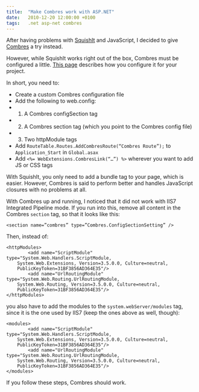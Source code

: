 ```yaml
---
title:	"Make Combres work with ASP.NET"
date:	2010-12-20 12:00:00 +0100
tags: 	.net asp-net combres
---
```



After having problems with [SquishIt](http://www.codethinked.com/post/2010/05/26/SquishIt-The-Friendly-ASPNET-JavaScript-and-CSS-Squisher.aspx) and JavaScript, I
decided to give [Combres](http://www.codeproject.com/KB/aspnet/combres2.aspx/) a
try instead.

However, while SquishIt works right out of the box, Combres must be configured a
little. [This page](http://www.codeproject.com/KB/aspnet/combres2.aspx) describes
how you configure it for your project.

In short, you need to:

- Create a custom Combres configuration file
- Add the following to web.config:
- 1. A Combres configSection tag
- 2. A Combres section tag (which you point to the Combres config file)
- 3. Two httpModule tags
- Add `RouteTable.Routes.AddCombresRoute(“Combres Route”);` to `Application_Start` in `Global.asax`
- Add `<%= WebExtensions.CombresLink(“…”) %>` wherever you want to add JS or CSS tags

With SquishIt, you only need to add a bundle tag to your page, which is easier.
However, Combres is said to perform better and handles JavaScript closures with
no problems at all.

With Combres up and running, I noticed that it did not work with IIS7 Integrated
Pipeline mode. If you run into this, remove all content in the Combres `section`
tag, so that it looks like this:

	<section name=”combres” type=”Combres.ConfigSectionSetting” />

Then, instead of:

	<httpModules>
	        <add name="ScriptModule" type="System.Web.Handlers.ScriptModule,
		System.Web.Extensions, Version=3.5.0.0, Culture=neutral,
		PublicKeyToken=31BF3856AD364E35"/>
	        <add name="UrlRoutingModule" type="System.Web.Routing.UrlRoutingModule,
		System.Web.Routing, Version=3.5.0.0, Culture=neutral,
		PublicKeyToken=31BF3856AD364E35"/>
	</httpModules>

you also have to add the modules to the `system.webServer/modules` tag, since it
is the one used by IIS7 (keep the ones above as well, though):

	<modules>
	        <add name="ScriptModule" type="System.Web.Handlers.ScriptModule,
		System.Web.Extensions, Version=3.5.0.0, Culture=neutral,
		PublicKeyToken=31BF3856AD364E35"/>
	        <add name="UrlRoutingModule" type="System.Web.Routing.UrlRoutingModule,
		System.Web.Routing, Version=3.5.0.0, Culture=neutral,
		PublicKeyToken=31BF3856AD364E35"/>
	</modules>

If you follow these steps, Combres should work.

